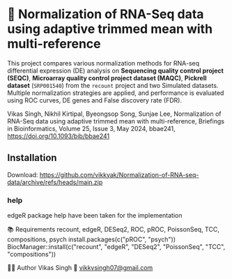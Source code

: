 
# 🧬 Normalization of RNA-Seq data using adaptive trimmed mean with multi-reference

This project compares various normalization methods for RNA-seq differential expression (DE) analysis on **Sequencing quality control project (SEQC)**, **Microarray quality control project dataset (MAQC)**, **Pickrell dataset** (`SRP001540`) from the `recount` project and two Simulated datasets. Multiple normalization strategies are applied, and performance is evaluated using ROC curves, DE genes and False discovery rate (FDR).


Vikas Singh, Nikhil Kirtipal, Byeongsop Song, Sunjae Lee, Normalization of RNA-Seq data using adaptive trimmed mean with multi-reference, Briefings in Bioinformatics, Volume 25, Issue 3, May 2024, bbae241, https://doi.org/10.1093/bib/bbae241

## Installation
Download: https://github.com/vikkyak/Normalization-of-RNA-seq-data/archive/refs/heads/main.zip

### help
 edgeR package help have been taken for the implementation



📚 Requirements
recount, edgeR, DESeq2, ROC, pROC, PoissonSeq, TCC, compositions, psych
install.packages(c("pROC", "psych"))
BiocManager::install(c("recount", "edgeR", "DESeq2", "PoissonSeq", "TCC", "compositions"))

👨‍💻 Author
Vikas Singh
📧 vikkysingh07@gmail.com




